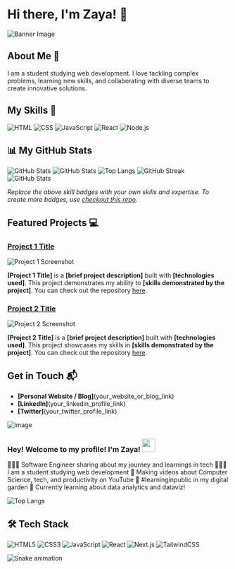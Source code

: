 # Hi there, I'm Zaya! 👋
![Banner Image](https://github.com/MishManners/MishManners/blob/master/MishManners%20Room%20animated.gif)

## About Me 🚀
 I am a student studying web development. I love tackling complex problems, learning new skills, and collaborating with diverse teams to create innovative solutions.

## My Skills 🧠

![HTML](https://img.shields.io/badge/-HTML-E34F26?style=flat-square&logo=html5&logoColor=white)
![CSS](https://img.shields.io/badge/-CSS-1572B6?style=flat-square&logo=css3&logoColor=white)
![JavaScript](https://img.shields.io/badge/-JavaScript-F7DF1E?style=flat-square&logo=javascript&logoColor=black)
![React](https://img.shields.io/badge/-React-61DAFB?style=flat-square&logo=react&logoColor=black)
![Node.js](https://img.shields.io/badge/-Node.js-339933?style=flat-square&logo=node.js&logoColor=white)
 
## 📊 My GitHub Stats  
![GitHub Stats](https://github-readme-stats.vercel.app/api?username=zayabudmir&theme=jolly)
![GitHub Stats](https://github-readme-stats.vercel.app/api?username=zayabudmir&show_icons=true&theme=jolly)
![Top Langs](https://github-readme-stats.vercel.app/api/top-langs/?username=zayabudmir&layout=compact&theme=jolly)
![GitHub Streak](https://streak-stats.demolab.com/?user=zayabudmir&theme=tokyonight)  
![GitHub Stats](https://github-readme-stats.vercel.app/api?username=zayabudmir&show_icons=true&theme=radical&hide_border=true&count_private=true)





*Replace the above skill badges with your own skills and expertise. To create more badges, use [checkout this repo](https://github.com/alexandresanlim/Badges4-README.md-Profile).*

## Featured Projects 💻

### [Project 1 Title](project_1_link)

![Project 1 Screenshot](project_1_screenshot_url)

**[Project 1 Title]** is a **[brief project description]** built with **[technologies used]**. This project demonstrates my ability to **[skills demonstrated by the project]**. You can check out the repository [here](project_1_repository_link).

### [Project 2 Title](project_2_link)

![Project 2 Screenshot](project_2_screenshot_url)

**[Project 2 Title]** is a **[brief project description]** built with **[technologies used]**. This project showcases my skills in **[skills demonstrated by the project]**. You can check out the repository [here](project_2_repository_link).

## Get in Touch 📬

- **[Personal Website / Blog]**(your_website_or_blog_link)
- **[LinkedIn]**(your_linkedin_profile_link)
- **[Twitter]**(your_twitter_profile_link)





![image](https://github.com/user-attachments/assets/7b28376f-f252-472a-b403-84fc712f5a51)
### Hey! Welcome to my profile! I'm Zaya! <img src="https://media.giphy.com/media/hvRJCLFzcasrR4ia7z/giphy.gif" width="30px">

👩🏻‍💻 Software Engineer sharing about my journey and learnings in tech
👩🏻‍🎓 I am a student studying web development
🎨 Making videos about Computer Science, tech, and productivity on YouTube
🌷 #learninginpublic in my digital garden
💭 Currently learning about data analytics and dataviz!

![Top Langs](https://github-readme-stats.vercel.app/api/top-langs/?username=zayabudmir&layout=compact)

## 🛠 Tech Stack  
![HTML5](https://img.shields.io/badge/-HTML5-E34F26?style=flat&logo=html5&logoColor=white)
![CSS3](https://img.shields.io/badge/-CSS3-1572B6?style=flat&logo=css3&logoColor=white)
![JavaScript](https://img.shields.io/badge/-JavaScript-F7DF1E?style=flat&logo=javascript&logoColor=white)
![React](https://img.shields.io/badge/-React-61DAFB?style=flat&logo=react&logoColor=white)
![Next.js](https://img.shields.io/badge/-Next.js-000000?style=flat&logo=next.js&logoColor=white)
![TailwindCSS](https://img.shields.io/badge/-TailwindCSS-38B2AC?style=flat&logo=tailwind-css&logoColor=white)


![Snake animation](https://github.com/thepiyushmalhotra/thepiyushmalhotra/blob/output/github-contribution-grid-snake.svg)






